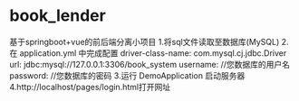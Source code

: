# book_lender
基于springboot+vue的前后端分离小项目
1.将sql文件读取至数据库(MySQL)
2.在 application.yml 中完成配置
	driver-class-name: com.mysql.cj.jdbc.Driver
	url: jdbc:mysql://127.0.0.1:3306/book_system
	username: //您数据库的用户名
      	password: //您数据库的密码
3.运行 DemoApplication 启动服务器
4.http://localhost/pages/login.html打开网址
